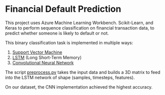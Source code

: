 # Financial Default Prediction

This project uses Azure Machine Learning Workbench. Scikit-Learn, and Keras to perform sequence classification on financial transaction data, to predict whether someone is likely to default or not.  

This binary classification task is implemented in multiple ways:

1. [Support Vector Machine](https://github.com/laurentran/financial-default-prediction/blob/master/train_svm.py)
2. [LSTM](https://github.com/laurentran/financial-default-prediction/blob/master/train_lstm.py) (Long Short-Term Memory)
3. [Convolutional Neural Network](https://github.com/laurentran/financial-default-prediction/blob/master/train_cnn.py)

The script [preprocess.py](https://github.com/laurentran/financial-default-prediction/blob/master/preprocess.py) takes the input data and builds a 3D matrix to feed into the LSTM network of shape (samples, timesteps, features).

On our dataset, the CNN implementation achieved the highest accuracy. 